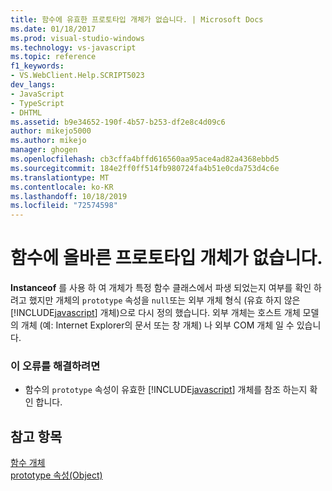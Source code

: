 ```yaml
---
title: 함수에 유효한 프로토타입 개체가 없습니다. | Microsoft Docs
ms.date: 01/18/2017
ms.prod: visual-studio-windows
ms.technology: vs-javascript
ms.topic: reference
f1_keywords:
- VS.WebClient.Help.SCRIPT5023
dev_langs:
- JavaScript
- TypeScript
- DHTML
ms.assetid: b9e34652-190f-4b57-b253-df2e8c4d09c6
author: mikejo5000
ms.author: mikejo
manager: ghogen
ms.openlocfilehash: cb3cffa4bffd616560aa95ace4ad82a4368ebbd5
ms.sourcegitcommit: 184e2ff0ff514fb980724fa4b51e0cda753d4c6e
ms.translationtype: MT
ms.contentlocale: ko-KR
ms.lasthandoff: 10/18/2019
ms.locfileid: "72574598"
---
```

# <a name="function-does-not-have-a-valid-prototype-object"></a>함수에 올바른 프로토타입 개체가 없습니다.
**Instanceof** 를 사용 하 여 개체가 특정 함수 클래스에서 파생 되었는지 여부를 확인 하려고 했지만 개체의 `prototype` 속성을 `null`또는 외부 개체 형식 (유효 하지 않은 [!INCLUDE[javascript](../../javascript/includes/javascript-md.md)] 개체)으로 다시 정의 했습니다. 외부 개체는 호스트 개체 모델의 개체 (예: Internet Explorer의 문서 또는 창 개체) 나 외부 COM 개체 일 수 있습니다.  
  
### <a name="to-correct-this-error"></a>이 오류를 해결하려면  
  
- 함수의 `prototype` 속성이 유효한 [!INCLUDE[javascript](../../javascript/includes/javascript-md.md)] 개체를 참조 하는지 확인 합니다.  
  
## <a name="see-also"></a>참고 항목  
 [함수 개체](../../javascript/reference/function-object-javascript.md)   
 [prototype 속성(Object)](../../javascript/reference/prototype-property-object-javascript.md)